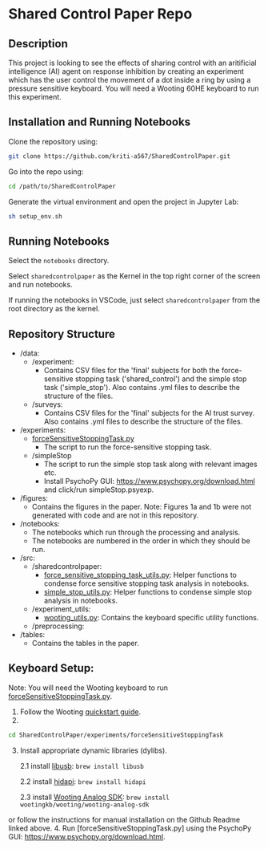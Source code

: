 # Shared Control Paper Repo

## Description
This project is looking to see the effects of sharing control with an aritificial intelligence (AI) agent on response inhibition by creating an experiment 
which has the user control the movement of a dot inside a ring by using a pressure sensitive keyboard. You will need a Wooting 60HE keyboard to run this experiment.

## Installation and Running Notebooks
Clone the repository using:

```bash
git clone https://github.com/kriti-a567/SharedControlPaper.git
```

Go into the repo using:

```bash
cd /path/to/SharedControlPaper
```

Generate the virtual environment and open the project in Jupyter Lab:

```bash
sh setup_env.sh
```

## Running Notebooks

Select the `notebooks` directory.

Select `sharedcontrolpaper` as the Kernel in the top right corner of the screen and run notebooks.

If running the notebooks in VSCode, just select `sharedcontrolpaper` from the root directory as the kernel.

## Repository Structure

- /data:  
    - /experiment:  
      * Contains CSV files for the 'final' subjects for both the force-sensitive stopping task ('shared_control') and the simple stop task ('simple_stop'). Also contains .yml files to describe the structure of the files.
    - /surveys:  
      * Contains CSV files for the 'final' subjects for the AI trust survey. Also contains .yml files to describe the structure of the files.
- /experiments:  
    - [forceSensitiveStoppingTask.py](experiments/forceSensitiveStoppingTask.py)  
        * The script to run the force-sensitive stopping task.
    - /simpleStop  
        * The script to run the simple stop task along with relevant images etc.  
        * Install PsychoPy GUI: https://www.psychopy.org/download.html and click/run simpleStop.psyexp.
- /figures:  
    - Contains the figures in the paper. Note: Figures 1a and 1b were not generated with code and are not in this repository.  
- /notebooks:  
    - The notebooks which run through the processing and analysis.  
    - The notebooks are numbered in the order in which they should be run.  
- /src:    
    - /sharedcontrolpaper:
        * [force_sensitive_stopping_task_utils.py](src/sharedcontrolpaper/force_sensitive_stopping_task_utils.py): Helper functions to condense force sensitive stopping task analysis in notebooks.  
        * [simple_stop_utils.py](src/sharedcontrolpaper/simple_stop_utils.py): Helper functions to condense simple stop analysis in notebooks.  
    - /experiment_utils:
        * [wooting_utils.py](src/experiment_utils/wooting_utils.py): Contains the keyboard specific utility functions.
    - /preprocessing:
- /tables:  
    - Contains the tables in the paper.

## Keyboard Setup:

Note: You will need the Wooting keyboard to run [forceSensitiveStoppingTask.py](experiments/forceSensitiveStoppingTask.py).

1. Follow the Wooting [quickstart guide](https://wooting.io/quickstart).
2. 
```bash
cd SharedControlPaper/experiments/forceSensitiveStoppingTask
```
3. Install appropriate dynamic libraries (dylibs). 

    2.1 install [libusb](https://libusb.info/):
            `brew install libusb` 

    2.2 install [hidapi](https://formulae.brew.sh/formula/hidapi):
            `brew install hidapi` 
    
    2.3 install [Wooting Analog SDK](https://github.com/WootingKb/wooting-analog-sdk):
            `brew install wootingkb/wooting/wooting-analog-sdk`

or follow the instructions for manual installation on the Github Readme linked above.
4. Run [forceSensitiveStoppingTask.py] using the PsychoPy GUI: https://www.psychopy.org/download.html.

